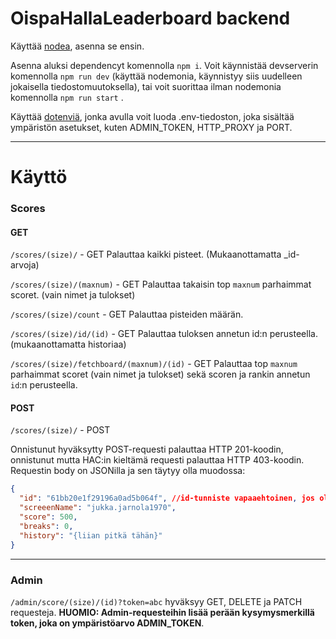 # OispaHallaLeaderboard backend

Käyttää [nodea](https://nodejs.org), asenna se ensin.

Asenna aluksi dependencyt komennolla `npm i`. Voit käynnistää devserverin komennolla `npm run dev` (käyttää nodemonia, käynnistyy siis uudelleen jokaisella tiedostomuutoksella), tai voit suorittaa ilman nodemonia komennolla `npm run start` . 

Käyttää [dotenviä](https://www.npmjs.com/package/dotenv), jonka avulla voit luoda .env-tiedoston, joka sisältää ympäristön asetukset, kuten ADMIN_TOKEN, HTTP_PROXY ja PORT.

---

# Käyttö

### Scores

#### GET

`/scores/(size)/` - GET
Palauttaa kaikki pisteet. (Mukaanottamatta _id-arvoja)

`/scores/(size)/(maxnum)` - GET
Palauttaa takaisin top `maxnum` parhaimmat scoret. (vain nimet ja tulokset)

`/scores/(size)/count` - GET
Palauttaa pisteiden määrän.

`/scores/(size)/id/(id)` - GET
Palauttaa tuloksen annetun id:n perusteella. (mukaanottamatta historiaa)

`/scores/(size)/fetchboard/(maxnum)/(id)` - GET
Palauttaa top `maxnum` parhaimmat scoret (vain nimet ja tulokset) sekä scoren ja rankin annetun `id`:n perusteella. 


#### POST

`/scores/(size)/` - POST

Onnistunut hyväksytty POST-requesti palauttaa HTTP 201-koodin, onnistunut mutta HAC:in kieltämä requesti palauttaa HTTP 403-koodin. Requestin body on JSONilla ja sen täytyy olla muodossa:

```json
{
  "id": "61bb20e1f29196a0ad5b064f", //id-tunniste vapaaehtoinen, jos olemassa, päivitetään jo olemassa oleva score
  "screeenName": "jukka.jarnola1970",
  "score": 500,
  "breaks": 0,
  "history": "{liian pitkä tähän}"
}
```

---

### Admin

`/admin/score/(size)/(id)?token=abc` hyväksyy GET, DELETE ja PATCH requesteja. **HUOMIO: Admin-requesteihin lisää perään kysymysmerkillä token, joka on ympäristöarvo ADMIN_TOKEN**.
